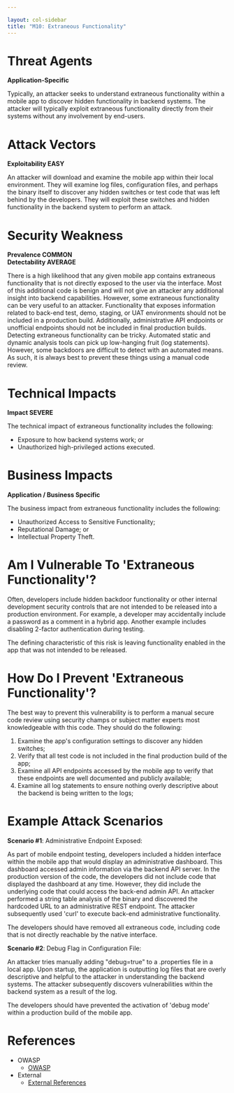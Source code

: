 ```yaml
---

layout: col-sidebar
title: "M10: Extraneous Functionality"
---
```


# Threat Agents

**Application-Specific**

Typically, an attacker seeks to understand extraneous functionality within a mobile app to discover hidden functionality in backend systems. The attacker will typically exploit extraneous functionality directly from their systems without any involvement by end-users. 
# Attack Vectors	

**Exploitability EASY**

An attacker will download and examine the mobile app within their local environment. They will examine log files, configuration files, and perhaps the binary itself to discover any hidden switches or test code that was left behind by the developers. They will exploit these switches and hidden functionality in the backend system to perform an attack. 

# Security Weakness	

**Prevalence COMMON** <br />
**Detectability AVERAGE**

There is a high likelihood that any given mobile app contains extraneous functionality that is not directly exposed to the user via the interface. Most of this additional code is benign and will not give an attacker any additional insight into backend capabilities. However, some extraneous functionality can be very useful to an attacker. Functionality that exposes information related to back-end test, demo, staging, or UAT environments should not be included in a production build. Additionally, administrative API endpoints or unofficial endpoints should not be included in final production builds. Detecting extraneous functionality can be tricky. Automated static and dynamic analysis tools can pick up low-hanging fruit (log statements). However, some backdoors are difficult to detect with an automated means. As such, it is always best to prevent these things using a manual code review.  

# Technical Impacts	

**Impact SEVERE**

The technical impact of extraneous functionality includes the following:
- Exposure to how backend systems work; or
- Unauthorized high-privileged actions executed.


# Business Impacts
	
**Application / Business Specific** 
		

The business impact from extraneous functionality includes the following:
- Unauthorized Access to Sensitive Functionality;
- Reputational Damage; or
- Intellectual Property Theft.

# Am I Vulnerable To 'Extraneous Functionality'?

Often, developers include hidden backdoor functionality or other internal development security controls that are not intended to be released into a production environment. For example, a developer may accidentally include a password as a comment in a hybrid app. Another example includes disabling 2-factor authentication during testing.

The defining characteristic of this risk is leaving functionality enabled in the app that was not intended to be released.

# How Do I Prevent 'Extraneous Functionality'?

The best way to prevent this vulnerability is to perform a manual secure code review using security champs or subject matter experts most knowledgeable with this code. They should do the following:

1. Examine the app's configuration settings to discover any hidden switches;
2. Verify that all test code is not included in the final production build of the app;
3. Examine all API endpoints accessed by the mobile app to verify that these endpoints are well documented and publicly available;
4. Examine all log statements to ensure nothing overly descriptive about the backend is being written to the logs;

# Example Attack Scenarios

**Scenario #1**: Administrative Endpoint Exposed:

As part of mobile endpoint testing, developers included a hidden interface within the mobile app that would display an administrative dashboard. This dashboard accessed admin information via the backend API server. In the production version of the code, the developers did not include code that displayed the dashboard at any time. However, they did include the underlying code that could access the back-end admin API. An attacker performed a string table analysis of the binary and discovered the hardcoded URL to an administrative REST endpoint. The attacker subsequently used 'curl' to execute back-end administrative functionality.

The developers should have removed all extraneous code, including code that is not directly reachable by the native interface.

**Scenario #2**: Debug Flag in Configuration File:

An attacker tries manually adding "debug=true" to a .properties file in a local app. Upon startup, the application is outputting log files that are overly descriptive and helpful to the attacker in understanding the backend systems. The attacker subsequently discovers vulnerabilities within the backend system as a result of the log.

The developers should have prevented the activation of 'debug mode' within a production build of the mobile app.

# References

- OWASP
  - [OWASP](https://www.owasp.org/)
- External
  - [External References](http://cwe.mitre.org/)
